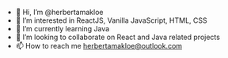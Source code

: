 - 👋 Hi, I’m @herbertamakloe
- 👀 I’m interested in ReactJS, Vanilla JavaScript, HTML, CSS
- 🌱 I’m currently learning Java
- 💞️ I’m looking to collaborate on React and Java related projects
- 📫 How to reach me herbertamakloe@outlook.com

<!---
herbertamakloe/herbertamakloe is a ✨ special ✨ repository because its `README.md` (this file) appears on your GitHub profile.
You can click the Preview link to take a look at your changes.
--->
